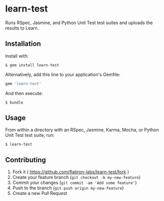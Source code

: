 # learn-test

Runs RSpec, Jasmine, and Python Unit Test test suites and uploads the results to Learn.

## Installation

Install with:

```
$ gem install learn-test
```

Alternatively, add this line to your application's Gemfile:

```ruby
gem 'learn-test'
```

And then execute:

    $ bundle

## Usage

From within a directory with an RSpec, Jasmine, Karma, Mocha, or Python Unit Test test suite, run:

```
$ learn-test
```

## Contributing

1. Fork it ( https://github.com/flatiron-labs/learn-test/fork )
2. Create your feature branch (`git checkout -b my-new-feature`)
3. Commit your changes (`git commit -am 'Add some feature'`)
4. Push to the branch (`git push origin my-new-feature`)
5. Create a new Pull Request

